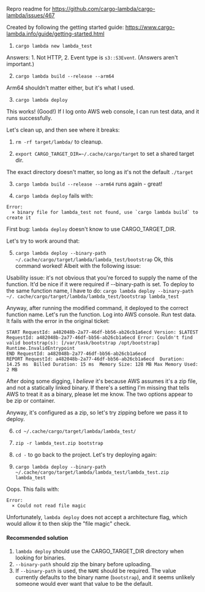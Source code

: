 Repro readme for https://github.com/cargo-lambda/cargo-lambda/issues/467

Created by following the getting started guide: https://www.cargo-lambda.info/guide/getting-started.html

1. `cargo lambda new lambda_test`

Answers: 1. Not HTTP, 2. Event type is `s3::S3Event`. (Answers aren't important.)

2. `cargo lambda build --release --arm64`

Arm64 shouldn't matter either, but it's what I used.

3. `cargo lambda deploy` 

This works! (Good!) If I log onto AWS web console, I can run test data, and it runs successfully.

Let's clean up, and then see where it breaks:

1. `rm -rf target/lambda/` to cleanup.

2. `export CARGO_TARGET_DIR=~/.cache/cargo/target` to set a shared target dir.

The exact directory doesn't matter, so long as it's not the default `./target`

3. `cargo lambda build --release --arm64` runs again - great!

4. `cargo lambda deploy` fails with:

```
Error:
  × binary file for lambda_test not found, use `cargo lambda build` to create it
```

First bug: `lambda deploy` doesn't know to use CARGO_TARGET_DIR.

Let's try to work around that:

5. `cargo lambda deploy --binary-path ~/.cache/cargo/target/lambda/lambda_test/bootstrap` Ok, this command worked! 
   Albeit with the following issue:

Usability issue: it's not obvious that you're forced to supply the name of the function. It'd be nice if it were 
required if 
--binary-path is set. To deploy to the same function name, I have to do: `cargo lambda deploy --binary-path ~/.
cache/cargo/target/lambda/lambda_test/bootstrap lambda_test`

Anyway, after running the modified command, it deployed to the correct function name. Let's run the function. Log 
into AWS console. Run test data. It fails with the error in the original ticket:

```
START RequestId: a482048b-2a77-46df-bb56-ab26cb1a6ecd Version: $LATEST
RequestId: a482048b-2a77-46df-bb56-ab26cb1a6ecd Error: Couldn't find valid bootstrap(s): [/var/task/bootstrap /opt/bootstrap]
Runtime.InvalidEntrypoint
END RequestId: a482048b-2a77-46df-bb56-ab26cb1a6ecd
REPORT RequestId: a482048b-2a77-46df-bb56-ab26cb1a6ecd	Duration: 14.25 ms	Billed Duration: 15 ms	Memory Size: 128 MB	Max Memory Used: 2 MB	
```

After doing some digging, I *believe* it's because AWS assumes it's a zip file, and not a statically linked binary. 
If there's a setting I'm missing that tells AWS to treat it as a binary, please let me know. The two options appear 
to be zip or container.

Anyway, it's configured as a zip, so let's try zipping before we pass it to deploy.

6. `cd ~/.cache/cargo/target/lambda/lambda_test/`

7. `zip -r lambda_test.zip bootstrap`

8. `cd -` to go back to the project. Let's try deploying again:

9. `cargo lambda deploy --binary-path ~/.cache/cargo/target/lambda/lambda_test/lambda_test.zip lambda_test`

Oops. This fails with:

```
Error:
  × Could not read file magic
```

Unfortunately, `lambda deploy` does not accept a architecture flag, which would allow it to then skip the "file 
magic" check.

#### Recommended solution

1. `lambda deploy` should use the CARGO_TARGET_DIR directory when looking for binaries.
2. `--binary-path` should zip the binary before uploading.
3. If `--binary-path` is used, the `NAME` should be required. The value currently defaults to the binary name 
   (`bootstrap`), and it seems unlikely someone would ever want that value to be the default.
